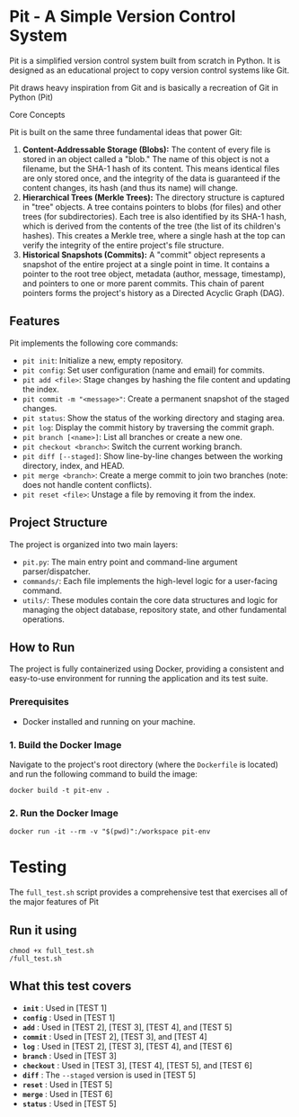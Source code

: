 # Pit - A Simple Version Control System

Pit is a simplified version control system built from scratch in Python. It is designed as an educational project to copy version control systems like Git.

Pit draws heavy inspiration from Git and is basically a recreation of Git in Python (Pit)

Core Concepts

Pit is built on the same three fundamental ideas that power Git:

1. **Content-Addressable Storage (Blobs):** The content of every file is stored in an object called a "blob." The name of this object is not a filename, but the SHA-1 hash of its content. This means identical files are only stored once, and the integrity of the data is guaranteed if the content changes, its hash (and thus its name) will change.
2. **Hierarchical Trees (Merkle Trees):** The directory structure is captured in "tree" objects. A tree contains pointers to blobs (for files) and other trees (for subdirectories). Each tree is also identified by its SHA-1 hash, which is derived from the contents of the tree (the list of its children's hashes). This creates a Merkle tree, where a single hash at the top can verify the integrity of the entire project's file structure.
3. **Historical Snapshots (Commits):** A "commit" object represents a snapshot of the entire project at a single point in time. It contains a pointer to the root tree object, metadata (author, message, timestamp), and pointers to one or more parent commits. This chain of parent pointers forms the project's history as a Directed Acyclic Graph (DAG).

## Features

Pit implements the following core commands:

* `pit init`: Initialize a new, empty repository.
* `pit config`: Set user configuration (name and email) for commits.
* `pit add <file>`: Stage changes by hashing the file content and updating the index.
* `pit commit -m "<message>"`: Create a permanent snapshot of the staged changes.
* `pit status`: Show the status of the working directory and staging area.
* `pit log`: Display the commit history by traversing the commit graph.
* `pit branch [<name>]`: List all branches or create a new one.
* `pit checkout <branch>`: Switch the current working branch.
* `pit diff [--staged]`: Show line-by-line changes between the working directory, index, and HEAD.
* `pit merge <branch>`: Create a merge commit to join two branches (note: does not handle content conflicts).
* `pit reset <file>`: Unstage a file by removing it from the index.

## Project Structure

The project is organized into two main layers:

* `pit.py`: The main entry point and command-line argument parser/dispatcher.
* `commands/`: Each file implements the high-level logic for a user-facing command.
* `utils/`: These modules contain the core data structures and logic for managing the object database, repository state, and other fundamental operations.

## How to Run

The project is fully containerized using Docker, providing a consistent and easy-to-use environment for running the application and its test suite.

### Prerequisites

* Docker installed and running on your machine.

### 1. Build the Docker Image

Navigate to the project's root directory (where the `Dockerfile` is located) and run the following command to build the image:

```
docker build -t pit-env .
```

### 2. Run the Docker Image

```
docker run -it --rm -v "$(pwd)":/workspace pit-env
```

# Testing

The `full_test.sh` script provides a comprehensive test that exercises all of the major features of Pit

## Run it using

```
chmod +x full_test.sh
/full_test.sh
```

## What this test covers

* **`init`** : Used in [TEST 1]
* **`config`** : Used in [TEST 1]
* **`add`** : Used in [TEST 2], [TEST 3], [TEST 4], and [TEST 5]
* **`commit`** : Used in [TEST 2], [TEST 3], and [TEST 4]
* **`log`** : Used in [TEST 2], [TEST 3], [TEST 4], and [TEST 6]
* **`branch`** : Used in [TEST 3]
* **`checkout`** : Used in [TEST 3], [TEST 4], [TEST 5], and [TEST 6]
* **`diff`** : The `--staged` version is used in [TEST 5]
* **`reset`** : Used in [TEST 5]
* **`merge`** : Used in [TEST 6]
* **`status`** : Used in [TEST 5]
